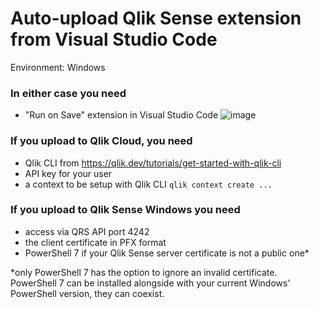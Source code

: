 # Auto-upload Qlik Sense extension from Visual Studio Code

Environment: Windows

### In either case you need
- "Run on Save" extension in Visual Studio Code
![image](https://github.com/ChristofSchwarz/vs-code-qlikextension/assets/15999058/11d2863c-9e3b-4c39-b292-14cd6aa17663)

### If you upload to Qlik Cloud, you need
- Qlik CLI from https://qlik.dev/tutorials/get-started-with-qlik-cli
- API key for your user
- a context to be setup with Qlik CLI `qlik context create ...`

### If you upload to Qlik Sense Windows you need
- access via QRS API port 4242
- the client certificate in PFX format
- PowerShell 7 if your Qlik Sense server certificate is not a public one*

*only PowerShell 7 has the option to ignore an invalid certificate. PowerShell 7 can be installed alongside with your current Windows' PowerShell 
version, they can coexist.

